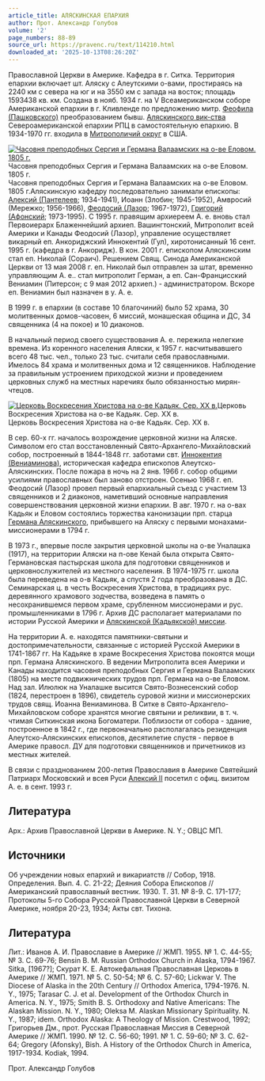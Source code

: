 ```yaml
---
article_title: АЛЯСКИНСКАЯ ЕПАРХИЯ
author: Прот. Александр Голубов
volume: '2'
page_numbers: 88-89
source_url: https://pravenc.ru/text/114210.html
downloaded_at: '2025-10-13T08:26:20Z'
---
```


Православной Церкви в Америке. Кафедра в г. Ситка. Территория епархии включает шт. Аляску с Алеутскими о-вами, простираясь на 2240 км с севера на юг и на 3550 км с запада на восток; площадь 1593438 кв. км. Создана в нояб. 1934 г. на V Всеамериканском соборе Американской епархии в г. Кливленде по предложению митр. [Феофила (Пашковского)](<https://pravenc.ru/text/Феофила (Пашковского).html>) преобразованием бывш. [Аляскинского вик-ства](<https://pravenc.ru/text/АЛЯСКИНСКОЕ ВИКАРИАТСТВО.html>) Североамериканской епархии РПЦ в самостоятельную епархию. В 1934-1970 гг. входила в [Митрополичий округ](<https://pravenc.ru/text/Митрополичий округ.html>) в США.

[![Часовня преподобных Сергия и Германа Валаамских на о-ве Еловом. 1805 г.](https://pravenc.ru/data/235/448/1234/i200.jpg "Кликните для увеличения картинки")](https://pravenc.ru/data/235/448/1234/i400.jpg)Часовня преподобных Сергия и Германа Валаамских на о-ве Еловом. 1805 г.  
Часовня преподобных Сергия и Германа Валаамских на о-ве Еловом. 1805 г.Аляскинскую кафедру последовательно занимали епископы: [Алексий (Пантелеев](<https://pravenc.ru/text/Алексий (Пантелеев.html>); 1934-1941), Иоанн (Злобин; 1945-1952), Амвросий (Мережко; 1956-1966), [Феодосий (Лазор](<https://pravenc.ru/text/Феодосий (Лазор.html>); 1967-1972), [Григорий (Афонский](<https://pravenc.ru/text/Григорий (Афонский.html>); 1973-1995). С 1995 г. правящим архиереем А. е. вновь стал Первоиерарх Блаженнейший архиеп. Вашингтонский, Митрополит всей Америки и Канады Феодосий (Лазор), управление осуществляет викарный еп. Анкориджский Иннокентий (Гул), хиротонисанный 16 сент. 1995 г. (кафедра в г. Анкоридж). В кон. 2001 г. епископом Аляскинским стал еп. Николай (Сораич). Решением Свящ. Синода Американской Церкви от 13 мая 2008 г. еп. Николай был отправлен за штат, временно управляющим А. е.. стал митрополит Герман, а еп. Сан-Францисский Вениамин (Питерсон; с 9 мая 2012 архиеп.) - администратором. Вскоре еп. Вениамин был назначен в у. А. е.

В 1999 г. в епархии (в составе 10 благочиний) было 52 храма, 30 молитвенных домов-часовен, 6 миссий, монашеская община и ДС, 34 священника (4 на покое) и 10 диаконов.

В начальный период своего существования А. е. пережила нелегкие времена. Из коренного населения Аляски, к 1957 г. насчитывавшего всего 48 тыс. чел., только 23 тыс. считали себя православными. Имелось 84 храма и молитвенных дома и 12 священников. Наблюдение за правильным устроением приходской жизни и проведением церковных служб на местных наречиях было обязанностью мирян-чтецов.

[![Церковь Воскресения Христова на о-ве Кадьяк. Сер. XX в.](https://pravenc.ru/data/363/448/1234/i200.jpg "Кликните для увеличения картинки")](https://pravenc.ru/data/363/448/1234/i400.jpg)Церковь Воскресения Христова на о-ве Кадьяк. Сер. XX в.  
Церковь Воскресения Христова на о-ве Кадьяк. Сер. XX в.

В сер. 60-х гг. началось возрождение церковной жизни на Аляске. Символом его стал восстановленный Свято-Архангело-Михайловский собор, построенный в 1844-1848 гг. заботами свт. [Иннокентия (Вениаминова)](https://pravenc.ru/text/ИННОКЕНТИЙ.html), историческая кафедра епископов Алеутско-Аляскинских. После пожара в ночь на 2 янв. 1966 г. собор общими усилиями православных был заново отстроен. Осенью 1968 г. еп. Феодосий (Лазор) провел первый епархиальный съезд с участием 13 священников и 2 диаконов, наметивший основные направления совершенствования церковной жизни епархии. В авг. 1970 г. на о-вах Кадьяк и Еловом состоялись торжества канонизации прп. старца [Германа Аляскинского](https://pravenc.ru/text/Герман.html), прибывшего на Аляску с первыми монахами-миссионерами в 1794 г.

В 1973 г., впервые после закрытия церковной школы на о-ве Уналашка (1917), на территории Аляски на п-ове Кенай была открыта Свято-Германовская пастырская школа для подготовки священников и церковнослужителей из местного населения. В 1974-1975 гг. школа была переведена на о-в Кадьяк, а спустя 2 года преобразована в ДС. Семинарская ц. в честь Воскресения Христова, в традициях рус. деревянного храмового зодчества, возведена в память о несохранившемся первом храме, срубленном миссионерами и рус. промышленниками в 1796 г. Архив ДС располагает материалами по истории Русской Америки и [Аляскинской (Кадьякской) миссии](<https://pravenc.ru/text/Аляскинской (Кадьякской) миссии.html>).

На территории А. е. находятся памятники-святыни и достопримечательности, связанные с историей Русской Америки в 1741-1867 гг. На Кадьяке в храме Воскресения Христова покоятся мощи прп. Германа Аляскинского. В ведении Митрополита всея Америки и Канады находится часовня преподобных Сергия и Германа Валаамских (1805) на месте подвижнических трудов прп. Германа на о-ве Еловом. Над зал. Илюлюк на Уналашке высится Свято-Вознесенский собор (1824, перестроен в 1896), свидетель суровой жизни и миссионерских трудов свящ. Иоанна Вениаминова. В Ситке в Свято-Архангело-Михайловском соборе хранятся многие святыни и реликвии, в т. ч. чтимая Ситкинская икона Богоматери. Поблизости от собора - здание, построенное в 1842 г., где первоначально располагалась резиденция Алеутско-Аляскинских епископов, десятилетие спустя - первое в Америке правосл. ДУ для подготовки священников и причетников из местных жителей.

В связи с празднованием 200-летия Православия в Америке Святейший Патриарх Московский и всея Руси [Алексий II](<https://pravenc.ru/text/Алексий II.html>) посетил с офиц. визитом А. е. в сент. 1993 г.

## Литература

Арх.: Архив Православной Церкви в Америке. N. Y.; ОВЦС МП.

## Источники

Об учреждении новых епархий и викариатств // Собор, 1918. Определения. Вып. 4. С. 21-22; Деяния Собора Епископов // Американский православный вестник. 1930. Т. 31. № 8-9. С. 171-177; Протоколы 5-го Собора Русской Православной Церкви в Северной Америке, ноября 20-23, 1934; Акты свт. Тихона.

## Литература

Лит.: Иванов А. И. Православие в Америке // ЖМП. 1955. № 1. С. 44-55; № 3. С. 69-76; Bensin B. M. Russian Orthodox Church in Alaska, 1794-1967. Sitka, [1967?]; Скурат К. Е. Автокефальная Православная Церковь в Америке // ЖМП. 1971. № 5. С. 50-54; № 6. С. 57-60; Lickwar V. The Diocese of Alaska in the 20th Century // Orthodox America, 1794-1976. N. Y., 1975; Tarasar C. J. et al. Development of the Orthodox Church in America. N. Y., 1975; Smith B. S. Orthodoxy and Native Americans: The Alaskan Mission. N. Y., 1980; Oleksa M. Alaskan Missionary Spirituality. N. Y., 1987; idem. Orthodox Alaska: A Theology of Mission. Crestwood, 1992; Григорьев Дм., прот. Русская Православная Миссия в Северной Америке // ЖМП. 1990. № 12. С. 56-60; 1991. № 1. С. 59-60; № 3. С. 62-64; Gregory (Afonsky), Bish. A History of the Orthodox Church in America, 1917-1934. Kodiak, 1994.

Прот. Александр Голубов
